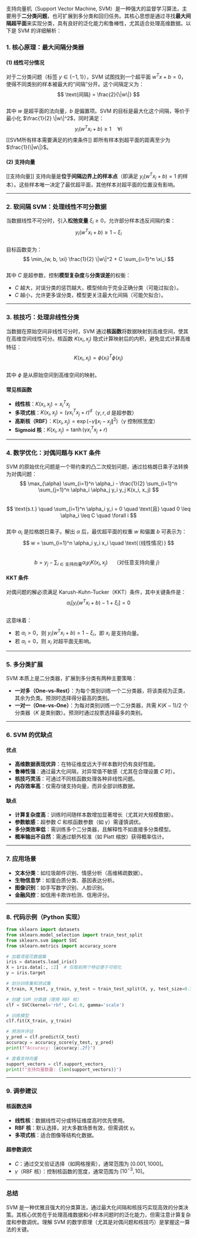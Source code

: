 
支持向量机（Support Vector Machine, SVM）是一种强大的监督学习算法，主要用于**二分类问题**，也可扩展到多分类和回归任务。其核心思想是通过寻找**最大间隔超平面**来实现分类，具有良好的泛化能力和鲁棒性，尤其适合处理高维数据。以下是 SVM 的详细解析：

### 1. 核心原理：最大间隔分类器

#### (1) 线性可分情况  
对于二分类问题（标签 $y \in \{-1, 1\}$），SVM 试图找到一个超平面 $w^T x + b = 0$，使得不同类别的样本被最大的“间隔”分开。这个间隔定义为：  
$$
\text{间隔} = \frac{2}{\|w\|}
$$  
其中 $w$ 是超平面的法向量，$b$ 是偏置项。SVM 的目标是最大化这个间隔，等价于最小化 $\frac{1}{2} \|w\|^2$，同时满足：  
$$
y_i(w^T x_i + b) \geq 1 \quad \forall i
$$  [[SVM所有样本需要满足的约束条件]]
即所有样本到超平面的距离至少为 $\frac{1}{\|w\|}$。

#### (2) 支持向量  
[[支持向量]]
支持向量是**位于间隔边界上的样本点**（即满足 $y_i(w^T x_i + b) = 1$ 的样本）。这些样本唯一决定了最优超平面，其他样本对超平面的位置没有影响。

---

### 2. 软间隔 SVM：处理线性不可分数据
当数据线性不可分时，引入**松弛变量** $\xi_i \geq 0$，允许部分样本违反间隔约束：  
$$
y_i(w^T x_i + b) \geq 1 - \xi_i
$$  
目标函数变为：  
$$
\min_{w, b, \xi} \frac{1}{2} \|w\|^2 + C \sum_{i=1}^n \xi_i
$$  
其中 $C$ 是超参数，控制**模型复杂度**与**分类误差**的权衡：

- $C$ 越大，对误分类的惩罚越大，模型倾向于完全正确分类（可能过拟合）。  
- $C$ 越小，允许更多误分类，模型更关注最大化间隔（可能欠拟合）。

---

### 3. 核技巧：处理非线性分类
当数据在原始空间非线性可分时，SVM 通过**核函数**将数据映射到高维空间，使其在高维空间线性可分。核函数 $K(x_i, x_j)$ 隐式计算映射后的内积，避免显式计算高维特征：  
$$
K(x_i, x_j) = \phi(x_i)^T \phi(x_j)
$$  
其中 $\phi$ 是从原始空间到高维空间的映射。

#### 常见核函数
- **线性核**：$K(x_i, x_j) = x_i^T x_j$  
- **多项式核**：$K(x_i, x_j) = (\gamma x_i^T x_j + r)^d$（$\gamma, r, d$ 是超参数）  
- **高斯核（RBF）**：$K(x_i, x_j) = \exp(-\gamma \|x_i - x_j\|^2)$（$\gamma$ 控制核宽度）  
- **Sigmoid 核**：$K(x_i, x_j) = \tanh(\gamma x_i^T x_j + r)$

---

### 4. 数学优化：对偶问题与 KKT 条件
SVM 的原始优化问题是一个带约束的凸二次规划问题，通过拉格朗日乘子法转换为对偶问题：  
$$
\max_{\alpha} \sum_{i=1}^n \alpha_i - \frac{1}{2} \sum_{i=1}^n \sum_{j=1}^n \alpha_i \alpha_j y_i y_j K(x_i, x_j)
$$  
$$
\text{s.t.} \quad \sum_{i=1}^n \alpha_i y_i = 0 \quad \text{且} \quad 0 \leq \alpha_i \leq C \quad \forall i
$$  
其中 $\alpha_i$ 是拉格朗日乘子。解出 $\alpha$ 后，最优超平面的权重 $w$ 和偏置 $b$ 可表示为：  
$$
w = \sum_{i=1}^n \alpha_i y_i x_i \quad \text{（线性情况）}
$$  
$$
b = y_j - \sum_{i \in \text{支持向量}} \alpha_i y_i K(x_i, x_j) \quad \text{（对任意支持向量 $j$）}
$$

#### KKT 条件
对偶问题的解必须满足 Karush-Kuhn-Tucker（KKT）条件，其中关键条件是：  
$$
\alpha_i [y_i(w^T x_i + b) - 1 + \xi_i] = 0
$$  
这意味着：

- 若 $\alpha_i > 0$，则 $y_i(w^T x_i + b) = 1 - \xi_i$，即 $x_i$ 是支持向量。  
- 若 $\alpha_i = 0$，则 $x_i$ 对超平面无影响。

---

### 5. 多分类扩展
SVM 本质上是二分类器，扩展到多分类有两种主要策略：

- **一对多（One-vs-Rest）**：为每个类别训练一个二分类器，将该类视为正类，其余为负类。预测时选择得分最高的类别。
- **一对一（One-vs-One）**：为每对类别训练一个二分类器，共需 $K(K-1)/2$ 个分类器（$K$ 是类别数）。预测时通过投票选择最多的类别。

---

### 6. SVM 的优缺点

#### 优点
- **高维数据表现优异**：在特征维度远大于样本数时仍有良好性能。  
- **鲁棒性强**：通过最大化间隔，对异常值不敏感（尤其在合理设置 $C$ 时）。  
- **核技巧灵活**：可通过不同核函数处理各种非线性问题。  
- **内存效率高**：仅需存储支持向量，而非全部训练数据。

#### 缺点
- **计算复杂度高**：训练时间随样本数增加显著增长（尤其对大规模数据）。  
- **参数敏感**：超参数 $C$ 和核函数参数（如 $\gamma$）需谨慎调优。  
- **多分类效率低**：需训练多个二分类器，且解释性不如直接多分类模型。  
- **概率输出不自然**：需通过额外校准（如 Platt 缩放）获得概率估计。

---

### 7. 应用场景
- **文本分类**：如垃圾邮件识别、情感分析（高维稀疏数据）。  
- **生物信息学**：如蛋白质分类、基因表达分析。  
- **图像识别**：如手写数字识别、人脸识别。  
- **金融风控**：如信用卡欺诈检测、信用评分。

---

### 8. 代码示例（Python 实现）
```python
from sklearn import datasets
from sklearn.model_selection import train_test_split
from sklearn.svm import SVC
from sklearn.metrics import accuracy_score

# 加载鸢尾花数据集
iris = datasets.load_iris()
X = iris.data[:, :2]  # 仅取前两个特征便于可视化
y = iris.target

# 划分训练集和测试集
X_train, X_test, y_train, y_test = train_test_split(X, y, test_size=0.3, random_state=42)

# 创建 SVM 分类器（使用 RBF 核）
clf = SVC(kernel='rbf', C=1.0, gamma='scale')

# 训练模型
clf.fit(X_train, y_train)

# 预测并评估
y_pred = clf.predict(X_test)
accuracy = accuracy_score(y_test, y_pred)
print(f"Accuracy: {accuracy:.2f}")

# 查看支持向量
support_vectors = clf.support_vectors_
print(f"支持向量数量: {len(support_vectors)}")
```

---

### 9. 调参建议

#### 核函数选择
- **线性核**：数据线性可分或特征维度高时优先使用。  
- **RBF 核**：默认选择，对大多数场景有效，但需调优 $\gamma$。  
- **多项式核**：适合图像等结构化数据。

#### 超参数调优
- $C$：通过交叉验证选择（如网格搜索），通常范围为 $[0.001, 1000]$。  
- $\gamma$（RBF 核）：控制核函数的宽度，通常范围为 $[10^{-3}, 10]$。

---

### 总结
SVM 是一种优雅且强大的分类算法，通过最大化间隔和核技巧实现高效的分类决策。其核心优势在于处理高维数据和小样本问题时的泛化能力，但需注意计算复杂度和参数调优。理解 SVM 的数学原理（尤其是对偶问题和核技巧）是掌握这一算法的关键。



